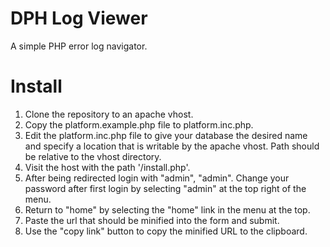# DPH Log Viewer

A simple PHP error log navigator.

# Install
1. Clone the repository to an apache vhost.
2. Copy the platform.example.php file to platform.inc.php.
3. Edit the platform.inc.php file to give your database the desired name and specify a location that is writable by the apache vhost. Path should be relative to the vhost directory.
4. Visit the host with the path '/install.php'.
5. After being redirected login with "admin", "admin". Change your password after first login by selecting "admin" at the top right of the menu.
6. Return to "home" by selecting the "home" link in the menu at the top.
7. Paste the url that should be minified into the form and submit.
8. Use the "copy link" button to copy the minified URL to the clipboard.
